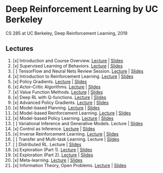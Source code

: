 # Deep Reinforcement Learning by UC Berkeley

CS 285 at UC Berkeley, Deep Reinforcement Learning, 2019

## Lectures

1. [x] Introduction and Course Overview. [Lecture](https://www.youtube.com/watch?v=SinprXg2hUA) | [Slides](pdf/lec-1.pdf)
2. [x] Supervised Learning of Behaviors. [Lecture](https://www.youtube.com/watch?v=TUBBIgtQL_k) | [Slides](pdf/lec-2.pdf)
3. [ ] TensorFlow and Neural Nets Review Session. [Lecture](https://www.youtube.com/watch?v=6PYJFUu3eLQ) | [Slides](pdf/lec-3.pdf)
4. [x] Introduction to Reinforcement Learning. [Lecture](https://www.youtube.com/watch?v=w_IIP-swuVo) | [Slides](pdf/lec-4.pdf)
5. [x] Policy Gradients. [Lecture](https://www.youtube.com/watch?v=Ds1trXd6pos) | [Slides](pdf/lec-5.pdf)
6. [x] Actor-Critic Algorithms. [Lecture](https://www.youtube.com/watch?v=EKqxumCuAAY) | [Slides](pdf/lec-6.pdf)
7. [x] Value Function Methods. [Lecture](https://www.youtube.com/watch?v=doR5bMe-Wic) | [Slides](pdf/lec-7.pdf)
8. [x] Deep RL with Q-functions. [Lecture](https://www.youtube.com/watch?v=7Lwf-BoIu3M) | [Slides](pdf/lec-8.pdf)
9. [x] Advanced Policy Gradients. [Lecture](https://www.youtube.com/watch?v=uR1Ubd2hAlE) | [Slides](pdf/lec-9.pdf)
10. [x] Model-based Planning. [Lecture](https://www.youtube.com/watch?v=pE0GUFs-EHI) | [Slides](pdf/lec-10.pdf)
11. [x] Model-based Reinforcement Learning. [Lecture](https://www.youtube.com/watch?v=6JDfrPRhexQ) | [Slides](pdf/lec-11.pdf)
12. [x] Model-based Policy Learning. [Lecture](https://www.youtube.com/watch?v=9AbBfIgTzoo) | [Slides](pdf/lec-12.pdf)
13. [ ] Variational Inference and Generative Models. Lecture | [Slides](pdf/lec-13.pdf)
14. [x] Control as Inference. [Lecture](https://www.youtube.com/watch?v=Pei6G8_3r8I) | [Slides](pdf/lec-14.pdf)
15. [x] Inverse Reinforcement Learning. [Lecture](https://www.youtube.com/watch?v=DP0SJrNgV60) | [Slides](pdf/lec-15.pdf)
16. [ ] Transfer and Multi-task Learning. Lecture | [Slides](pdf/lec-16.pdf)
17. [ ] Distributed RL. Lecture | [Slides](pdf/lec-17.pdf)
18. [x] Exploration (Part 1). [Lecture](https://www.youtube.com/watch?v=QAUDfIgXnjw) | [Slides](pdf/lec-18.pdf)
19. [x] Exploration (Part 2). [Lecture](https://www.youtube.com/watch?v=SA4FgI3_nmg) | [Slides](pdf/lec-19.pdf)
20. [x] Meta-learning. [Lecture](https://www.youtube.com/watch?v=4qH_h5_V3O4) | [Slides](pdf/lec-20.pdf)
21. [x] Information Theory, Open Problems. [Lecture](https://www.youtube.com/watch?v=tzieElmtAjs) | [Slides](pdf/lec-21.pdf)
